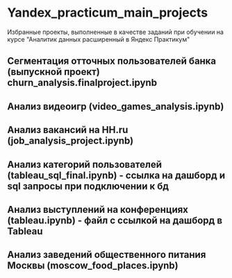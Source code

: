 # Yandex_practicum_main_projects
Избранные проекты, выполненные в качестве заданий при обучении  на курсе "Аналитик данных расширенный в Яндекс Практикум"
## Сегментация отточных пользователей банка (выпускной проект) churn_analysis.finalproject.ipynb
## Анализ видеоигр (video_games_analysis.ipynb)
## Анализ вакансий на HH.ru (job_analysis_project.ipynb)
## Анализ категорий пользователей (tableau_sql_final.ipynb) - ссылка на дашборд и sql запросы при подключении к бд
## Анализ выступлений на конференциях (tableau.ipynb) - файл с ссылкой на дашборд в Tableau
## Анализ заведений общественного питания Москвы (moscow_food_places.ipynb)






